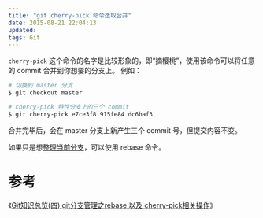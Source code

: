 ```yaml
---
title: "git cherry-pick 命令选取合并"
date: 2015-08-21 22:04:13
updated: 
tags: Git
---
```


`cherry-pick` 这个命令的名字是比较形象的，即“摘樱桃”，使用该命令可以将任意的 commit 合并到你想要的分支上。 例如：

```bash
# 切换到 master 分支
$ git checkout master

# cherry-pick 特性分支上的三个 commit
$ git cherry-pick e7ce3f8 915fe84 dc6baf3
```

合并完毕后，会在 master 分支上新产生三个 commit 号，但提交内容不变。

如果只是想[整理当前分支](/2015/08/20/git-rebase/)，可以使用 rebase 命令。

# 参考

《[Git知识总览(四) git分支管理之rebase 以及 cherry-pick相关操作](http://www.cnblogs.com/ludashi/p/8116434.html)》